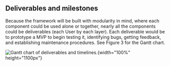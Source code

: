 ## Deliverables and milestones

Because the framework will be built with modularity in mind, where each
component could be used alone or together, nearly all the components
could be deliverables (each User by each layer). Each deliverable would
be to prototype a MVP to begin testing it, identifying bugs, getting
feedback, and establishing maintenance procedures. See Figure 3 for the
Gantt chart.

![Gantt chart of deliverables and
timelines.](/images/gantt-chart.svg){width="100%" height="1100px"}
